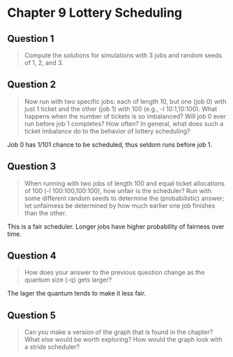 # Chapter 9 Lottery Scheduling
## Question 1
> Compute the solutions for simulations with 3 jobs and random seeds of 1, 2, and 3.

## Question 2
> Now run with two specific jobs: each of length 10, but one (job 0)
> with just 1 ticket and the other (job 1) with 100 (e.g., -l 10:1,10:100).
> What happens when the number of tickets is so imbalanced? Will
> job 0 ever run before job 1 completes? How often? In general, what
> does such a ticket imbalance do to the behavior of lottery scheduling?

Job 0 has 1/101 chance to be scheduled, thus seldom runs before job 1.

## Question 3
> When running with two jobs of length 100 and equal ticket allocations
> of 100 (-l 100:100,100:100), how unfair is the scheduler?
> Run with some different random seeds to determine the (probabilistic)
> answer; let unfairness be determined by how much earlier one
> job finishes than the other.

This is a fair scheduler. Longer jobs have higher probability of fairness over time.

## Question 4
> How does your answer to the previous question change as the quantum
> size (-q) gets larger?

The lager the quantum tends to make it less fair.

## Question 5
> Can you make a version of the graph that is found in the chapter?
> What else would be worth exploring? How would the graph look
> with a stride scheduler?
